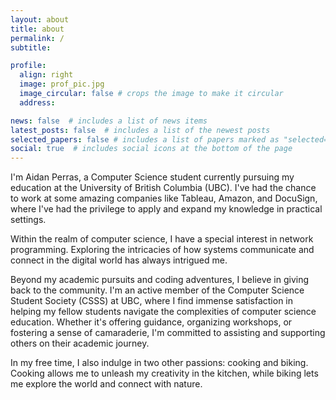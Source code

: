 ```yaml
---
layout: about
title: about
permalink: /
subtitle: 

profile:
  align: right
  image: prof_pic.jpg
  image_circular: false # crops the image to make it circular
  address: 

news: false  # includes a list of news items
latest_posts: false  # includes a list of the newest posts
selected_papers: false # includes a list of papers marked as "selected={true}"
social: true  # includes social icons at the bottom of the page
---
```


I'm Aidan Perras, a Computer Science student currently pursuing my education at the University of British Columbia (UBC). I've had the chance to work at some amazing companies like Tableau, Amazon, and DocuSign, where I've had the privilege to apply and expand my knowledge in practical settings.

Within the realm of computer science, I have a special interest in network programming. Exploring the intricacies of how systems communicate and connect in the digital world has always intrigued me. 

Beyond my academic pursuits and coding adventures, I believe in giving back to the community. I'm an active member of the Computer Science Student Society (CSSS) at UBC, where I find immense satisfaction in helping my fellow students navigate the complexities of computer science education. Whether it's offering guidance, organizing workshops, or fostering a sense of camaraderie, I'm committed to assisting and supporting others on their academic journey. 

In my free time, I also indulge in two other passions: cooking and biking. Cooking allows me to unleash my creativity in the kitchen, while biking lets me explore the world and connect with nature. 
